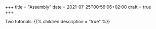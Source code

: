 +++
title = "Assembly"
date = 2021-07-25T00:56:06+02:00
draft = true
+++

Two tutorials:
{{% children description = "true" %}}
